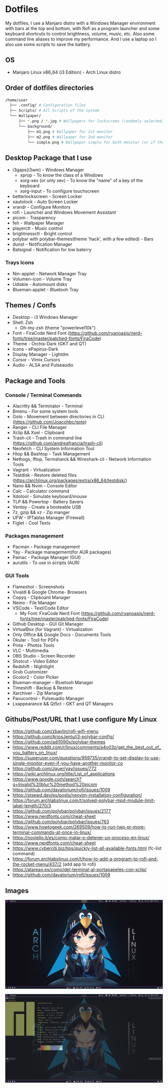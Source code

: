 # Dotfiles

My dotfiles, I use a Manjaro distro with a Windows Manager environment with bars at the top and bottom, with Rofi as a program launcher and some keyboard shortcuts to control brightness, volume, music, etc. Also some command line aliases to improve my performance. And I use a laptop so I also use some scripts to save the battery.

## OS

- Manjaro Linux x86_64 (i3 Edition) - Arch Linux distro

## Order of dotfiles directories

```bash
/home/user
  ├── .config/ # Configuration files
  ├── Scripts/ # All Scripts of the system
  └── Wallpaper/
      ├── *.png / *.jpg # Wallpapers for lockscreen (randomly selected)
      └── background/
          ├── m1.png # Wallpaper for 1st monitor
          ├── m2.png # Wallpaper for 2nd monitor
          └── simple.png # Wallpaper simple for both monitor (or if the second is not connected)
```

## Desktop Package that I use

- i3gaps(i3wm) - Windows Manager
  - xprop - To know the class of a Windows
  - xorg-xev (or only xev) - To know the "name" of a key of the keyboard
  - xorg-input - To configure touchscreen
- betterlockscreen - Screen Locker
- xautolock - Auto Screen Locker
- xrandr - Configure Monitors
- rofi - Launcher and Windows Movement Assistant
- picom - Trasparency
- feh - Wallpaper Manager
- playerctl - Music control
- brightnessctl - Bright control
- polybar with polybar-themes(theme 'hack', with a few edited) - Bars
- dunst - Notification Manager
- Batsignal - Notification for low baterry

### Trays Icons

- Nm-applet - Network Manager Tray
- Volumen-icon - Volume Tray
- Udiskie - Automount disks
- Blueman-applet - Bluetooh Tray

## Themes / Confs

- Desktop - i3 Windows Manager
- Shell: Zsh
  - Oh-my-zsh (theme "powerlevel10k")
- Font - FiraCode Nerd Font (<https://github.com/ryanoasis/nerd-fonts/tree/master/patched-fonts/FiraCode>)
- Theme - Orchis-Dark (GKT and QT)
- Icons - ePapirus-Dark
- Display Manager - Lightdm
- Cursor - Vimix Cursors
- Audio - ALSA and Pulseaudio

## Package and Tools

### Console / Terminal Commands

- Alacritty && Terminator - Terminal
- Bmenu - For some system tools
- Goto - Movement between directories in CLI (<https://github.com/Joacohbc/goto>)
- Ranger - CLI File Manager
- Xclip && Xsel - Clipboard
- Trash-cli - Trash in command line (<https://github.com/andreafrancia/trash-cli>)
- Neofetch - CLI System Information Tool
- Htop && Bashtop - Task Management
- Nethogs, Iftop, Termsharck && Wireshark-cli - Network Information Tools
- Vagrant - Virtualization
- Testdisk - Restore deleted files (<https://archlinux.org/packages/extra/x86_64/testdisk/>)
- Nano && Nvim - Console Editor
- Calc - Calculator command
- Xdotool - Simulate keyboard/mouse
- TLP && Powertop - Battery Savers
- Ventoy - Create a booteable USB
- 7z, gzip && xz - Zip manger
- UFW - IPTablas Manager (Firewall)
- Figlet - Cool Texts

### Packages management

- Pacman - Package management
- Yay - Package management(for AUR packages)
- Pamac - Package Manager (GUI)
- aurutils - To use in scripts (AUR)

### GUI Tools

- Flameshot - Screenshots
- Vivaldi & Google Chrome- Browsers
- Copyq - Clipboard Manager
- Nemo - File Manager
- VSCode - Text/Code Editor
  - My Font: FiraCode Nerd Font (<https://github.com/ryanoasis/nerd-fonts/tree/master/patched-fonts/FiraCode>)
- Github Desktop - GUI Git Manager
- VirtualBox (for Vagrant) - Virtualization
- Only Office && Google Docs - Documents Tools
- Okular - Tool for PDFs
- Pinta - Photos Tools
- VLC - Multimedia
- OBS Studio - Screen Recorder
- Shotcut - Video Editor
- Redshift - Nightlight
- Grub Customizer
- Gcolor2 - Color Picker
- Blueman-manager - Bluetooh Manager
- Timeshift - Backup & Restore
- Xarchiver - Zip Manager
- Pavucontrol - Pulseuadio Manager
- Lxappearance && Qt5ct - GKT and QT Managers

## Githubs/Post/URL that I use configure My Linux

- <https://github.com/zbaylin/rofi-wifi-menu>
- <https://github.com/AriosJentu/i3-polybar-config/>
- <https://github.com/adi1090x/polybar-themes>
- <https://www.reddit.com/r/linux/comments/a4o03z/get_the_best_out_of_you_battery_on_linux/>
- <https://superuser.com/questions/959735/xrandr-to-set-display-to-use-single-monitor-even-if-you-have-another-monitor-co>
- <https://github.com/Jguer/yay/issues/772>
- <https://wiki.archlinux.org/title/List_of_applications>
- <https://www.google.com/search?q=Invalid%20blur%20method%20picom>
- <https://github.com/davatorium/rofi/issues/1009>
- <https://stsewd.dev/es/posts/neovim-installation-configuration/>
- <https://forum.archlabslinux.com/t/solved-polybar-mpd-module-limit-label-length/270/3>
- <https://github.com/polybar/polybar/issues/2177>
- <https://www.nerdfonts.com/cheat-sheet>
- <https://github.com/polybar/polybar/issues/763>
- <https://www.howtogeek.com/269509/how-to-run-two-or-more-terminal-commands-at-once-in-linux/>
- <https://noviello.it/es/como-matar-o-detener-un-proceso-en-linux/>
- <https://www.nerdfonts.com/cheat-sheet>
- <https://www.cyberciti.biz/tips/quickly-list-all-available-fonts.html> (fc-list command)
- <https://forum.archlabslinux.com/t/how-to-add-a-program-to-rofi-and-the-rocket-menu/437/2> (add app to rofi)
- <https://atareao.es/como/del-terminal-al-portapapeles-con-xclip/>
- <https://github.com/davatorium/rofi/issues/1009>

## Images

![Desktop image](./images/desktop.png)

![Neofetch image](./images/neofetch.png)
